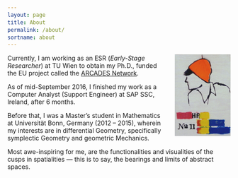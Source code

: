 ```yaml
---
layout: page
title: About
permalink: /about/
sortname: about
---
```


<a href="/img/plackard.jpg"><img src="/img/plackard_cropped.jpg" style="float:right;width:25%;padding-left:20px;"></a>

<p>Currently, I am working as an ESR (<i>Early-Stage Researcher</i>) at TU Wien to obtain my Ph.D., funded the EU project called the <a href="http://arcades-network.eu/">ARCADES Network</a>.  </p>

<p>As of mid-September 2016, I finished my work as a Computer Analyst (Support Engineer) at SAP SSC, Ireland, after 6 months.</p>

<p>Before that, I was a Master’s student in Mathematics at Universität Bonn, Germany (2012 – 2015), wherein my interests are in differential Geometry, specifically symplectic Geometry and geometric Mechanics.</p>

<p>Most awe-inspiring for me, are the functionalities and visualities of the cusps in spatialities &mdash; this is to say, the bearings and limits of abstract spaces.</p>
